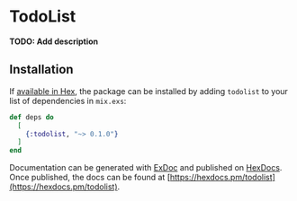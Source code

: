 # TodoList

**TODO: Add description**

## Installation

If [available in Hex](https://hex.pm/docs/publish), the package can be installed
by adding `todolist` to your list of dependencies in `mix.exs`:

```elixir
def deps do
  [
    {:todolist, "~> 0.1.0"}
  ]
end
```

Documentation can be generated with [ExDoc](https://github.com/elixir-lang/ex_doc)
and published on [HexDocs](https://hexdocs.pm). Once published, the docs can
be found at [https://hexdocs.pm/todolist](https://hexdocs.pm/todolist).


